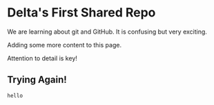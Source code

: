 # Delta's First Shared Repo

We are learning about git and GitHub. It is confusing but very exciting.

Adding some more content to this page.

Attention to detail is key!

## Trying Again!
`hello`